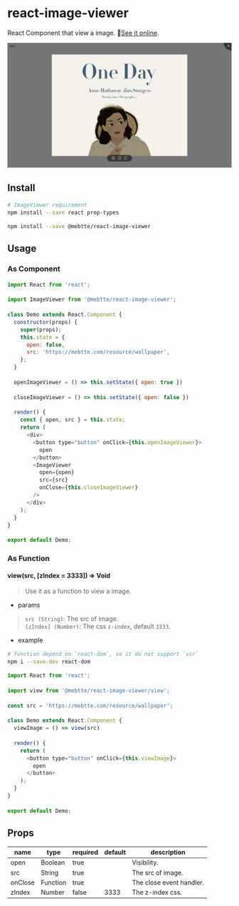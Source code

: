 # react-image-viewer
React Component that view a image. [See it online](https://mebtte.github.io/react-image-viewer/example).

![](./example/screenshot.png)

## Install
```bash
# ImageViewer requirement
npm install --save react prop-types
```
```bash
npm install --save @mebtte/react-image-viewer
```

## Usage
### As Component
```js
import React from 'react';

import ImageViewer from '@mebtte/react-image-viewer';

class Demo extends React.Component {
  constructor(props) {
    super(props);
    this.state = {
      open: false,
      src: 'https://mebtte.com/resource/wallpaper',
    };
  }

  openImageViewer = () => this.setState({ open: true })

  closeImageViewer = () => this.setState({ open: false })

  render() {
    const { open, src } = this.state;
    return (
      <div>
        <button type="button" onClick={this.openImageViewer}>
          open
        </button>
        <ImageViewer
          open={open}
          src={src}
          onClose={this.closeImageViewer}
        />
      </div>
    );
  }
}

export default Demo;
```

### As Function
#### view(src, [zIndex = 3333]) => Void
> Use it as a function to view a image.
* params
> `src (String)`: The src of image.  
> `[zIndex] (Number)`: The css `z-index`, default `3333`.
* example
```bash
# function depend on `react-dom`, so it do not support `ssr`
npm i --save-dev react-dom
```
```js
import React from 'react';

import view from '@mebtte/react-image-viewer/view';

const src = 'https://mebtte.com/resource/wallpaper';

class Demo extends React.Component {
  viewImage = () => view(src)

  render() {
    return (
      <button type="button" onClick={this.viewImage}>
        open
      </button>
    );
  }
}

export default Demo;
```

## Props
| name | type | required | default | description |
| --- | --- | --- | --- | --- |
| open | Boolean | true | | Visibility. |
| src | String | true | | The src of image. |
| onClose | Function | true | | The close event handler. |
| zIndex | Number | false | 3333 | The z-index css. |
